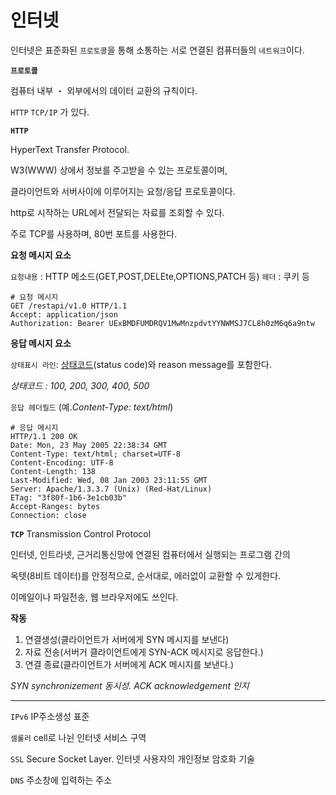 # 인터넷

인터넷은 표준화된 `프로토콜`을 통해 소통하는 서로 연결된 컴퓨터들의 `네트워크`이다.

**`프로토콜`** 

컴퓨터 내부 ・ 외부에서의 데이터 교환의 규칙이다.

`HTTP` `TCP/IP` 가 있다.

**`HTTP`** 

HyperText Transfer Protocol.

W3(WWW) 상에서 정보를 주고받을 수 있는 프로토콜이며,

클라이언트와 서버사이에 이루어지는 요청/응답 프로토콜이다.

http로 시작하는 URL에서 전달되는 자료를 조회할 수 있다.

주로 TCP를 사용하며, 80번 포트를 사용한다.

**요청 메시지 요소**

`요청내용` : HTTP 메소드(GET,POST,DELEte,OPTIONS,PATCH 등)
`헤더` : 쿠키 등

```
# 요청 메시지
GET /restapi/v1.0 HTTP/1.1
Accept: application/json
Authorization: Bearer UExBMDFUMDRQV1MwMnzpdvtYYNWMSJ7CL8h0zM6q6a9ntw
```

**응답 메시지 요소**

`상태표시 라인`: [상태코드](https://ko.wikipedia.org/w/index.php?title=상태코드&action=edit&redlink=1)(status code)와 reason message를 포함한다.

*상태코드 : 100, 200, 300, 400, 500* 

`응답 헤더필드` (예.*Content-Type: text/html*)

```
# 응답 메시지
HTTP/1.1 200 OK
Date: Mon, 23 May 2005 22:38:34 GMT
Content-Type: text/html; charset=UTF-8
Content-Encoding: UTF-8
Content-Length: 138
Last-Modified: Wed, 08 Jan 2003 23:11:55 GMT
Server: Apache/1.3.3.7 (Unix) (Red-Hat/Linux)
ETag: "3f80f-1b6-3e1cb03b"
Accept-Ranges: bytes
Connection: close
```

**`TCP`** Transmission Control Protocol

인터넷, 인트라넷, 근거리통신망에 연결된 컴퓨터에서 실행되는 프로그램 간의

옥텟(8비트 데이터)를 안정적으로, 순서대로, 에러없이 교환할 수 있게한다.

이메일이나 파일전송, 웹 브라우저에도 쓰인다.

**작동**

1. 연결생성(클라이언트가 서버에게 SYN 메시지를 보낸다)
2. 자료 전송(서버거 클라이언트에게 SYN-ACK 메시지로 응답한다.)
3. 연결 종료(클라이언트가 서버에게 ACK 메시지를 보낸다.)

*SYN synchronizement 동시성. ACK acknowledgement 인지*

---

`IPv6` IP주소생성 표준

`셀룰러` cell로 나뉜 인터넷 서비스 구역

`SSL` Secure Socket Layer. 인터넷 사용자의 개인정보 암호화 기술

`DNS` 주소창에 입력하는 주소

